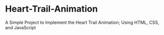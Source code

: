 # Heart-Trail-Animation
A Simple Project to Implement the Heart Trail Animation; Using HTML, CSS, and JavaScript
